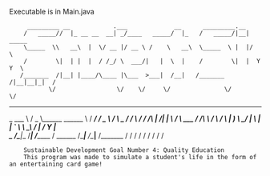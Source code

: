 Executable is in Main.java

         _________ __            .___             __      _________.__               
        /   _____//  |_ __ __  __| _/____   _____/  |_   /   _____/|__| _____        
        \_____  \\   __\  |  \/ __ |/ __ \ /    \   __\  \_____  \ |  |/     \       
        /        \|  | |  |  / /_/ \  ___/|   |  \  |    /        \|  |  Y Y  \      
       /_______  /|__| |____/\____ |\___  >___|  /__|   /_______  /|__|__|_|  /      
               \/                 \/    \/     \/               \/          \/         
               
_________     _____ __________________      ________    _____      _____  ___________
\_   ___ \   /  _  \\______   \______ \    /  _____/   /  _  \    /     \ \_   _____/
/    \  \/  /  /_\  \|       _/|    |  \  /   \  ___  /  /_\  \  /  \ /  \ |    __)_ 
\     \____/    |    \    |   \|    `   \ \    \_\  \/    |    \/    Y    \|        \
 \______  /\____|__  /____|_  /_______  /  \______  /\____|__  /\____|__  /_______  /
        \/         \/       \/        \/          \/         \/         \/        \/ 


        Sustainable Development Goal Number 4: Quality Education
        This program was made to simulate a student's life in the form of an entertaining card game!
